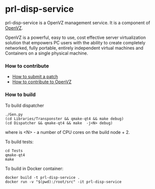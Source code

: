 prl-disp-service
================

prl-disp-service is a OpenVZ management service. It is a component of
[OpenVZ](https://openvz.org/).

OpenVZ is a powerful, easy to use, cost effective server virtualization solution
that empowers PC users with the ability to create completely networked, fully
portable, entirely independent virtual machines and Containers on a single
physical machine.

### How to contribute

* [How to submit a patch](https://openvz.org/How_to_submit_patches)
* [How to contribute to OpenVZ](https://openvz.org/Contribute)

### How to build
To build dispatcher
```
./Gen.py
(cd Libraries/Transponster && qmake-qt4 && make debug)
(cd Dispatcher && qmake-qt4 && make  -j<N> debug)
```
where is \<N\> - a number of CPU cores on the build node + 2.

To build tests:
```
cd Tests
qmake-qt4
make
```

To build in Docker container:
```
docker build -t prl-disp-service .
docker run -v "$(pwd):/root/src" -it prl-disp-service
```
